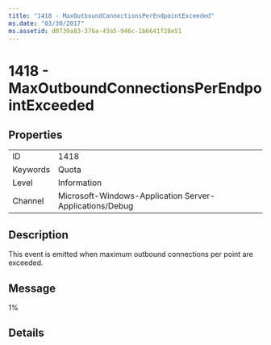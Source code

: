 ```yaml
---
title: "1418 - MaxOutboundConnectionsPerEndpointExceeded"
ms.date: "03/30/2017"
ms.assetid: d0739a83-376a-43a5-946c-1b6641f28e51
---
```

# 1418 - MaxOutboundConnectionsPerEndpointExceeded

## Properties  
  
|||  
|-|-|  
|ID|1418|  
|Keywords|Quota|  
|Level|Information|  
|Channel|Microsoft-Windows-Application Server-Applications/Debug|  
  
## Description  

 This event is emitted when maximum outbound connections per point are exceeded.  
  
## Message  

 1%  
  
## Details
